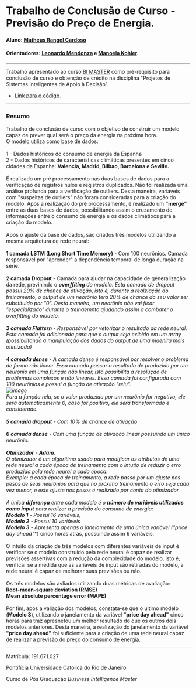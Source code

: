 # Trabalho de Conclusão de Curso - Previsão do Preço de Energia.

#### Aluno: [Matheus Rangel Cardoso](https://github.com/MatheusRangelCardoso)
#### Orientadores: [Leonardo Mendonza](https://github.com/leofome8) e [Manoela Kohler](https://github.com/manoelakohler).

---

Trabalho apresentado ao curso [BI MASTER](https://ica.puc-rio.ai/bi-master) como pré-requisito para conclusão de curso e obtenção de crédito na disciplina "Projetos de Sistemas Inteligentes de Apoio à Decisão".

- [Link para o código](https://github.com/MatheusRangelCardoso/tcc-bi-master-2019.1).


---

### Resumo

Trabalho de conclusão de curso com o objetivo de construir um modelo capaz de prever qual será o preço da energia na próxima hora.
<br>
O modelo utiliza como base de dados:
<br>
<br>
1 - Dados históricos do consumo de energia da Espanha
<br>
2 - Dados históricos de características climáticas presentes em cinco cidades da Espanha: **Valencia, Madrid, Bilbao, Barcelona e Seville.**
<br>
<br>
É realizado um pré processamento nas duas bases de dados para a verificação de registros nulos e registros duplicados. Não foi realizada uma análise profunda para a verificação de outliers. Desta maneira, variáveis com "suspeitas de outliers" não foram consideradas para a criação do modelo. Após a realização do pré processamento, é realizado um **"merge"** entre as duas bases de dados, possibilitando assim o cruzamento de informações entre o consumo de energia e os dados climátiocs para a criação do modelo.
<br>
<br>
Após o ajuste da base de dados, são criados três modelos utilizando a mesma arquitetura de rede neural:
<br>
<br>
**1 camada LSTM (Long Short Time Memory)** -  Com 100 neurônios. Camada responsável por "aprender" a dependência temporal de longa duração na série.
<br>
<br>
**2 camada Dropout** - Camada para ajudar na capacidade de generalização da rede, previnindo o ***overffiting** do modelo. Esta camada de dropout possui 20% de chance de ativação, isto é, durante a realziação do treinamento, o output de um neorônio terá 20% de chance do seu valor ser substituido por "0". Desta maneira, um neorônio não vai ficar "especializado" durante o treinaemnto ajudando assim a combater o overfitting do modelo.
<br>
<br>
**3 camada Flattern** - Responsável por vetorizar o resultado da rede neural. Esta camada foi adicionada para que o output seja exibido em um array (possibilitando a manipulação dos dados do output de uma maenira mais otimizada)
<br>
<br>
**4 camada dense** - A camada dense é responsável por resolver o problema de forma não linear. Essa camada passar o resultado de produzido por um neurônio em uma função não linear, isto possibilita a resolução de problemas complexos e não lineares. Essa camada foi configurada com 100 neurônios e possui a função de ativação "relu".
<br>
![image](https://user-images.githubusercontent.com/39468750/115156371-46303f80-a05a-11eb-8f5e-e39c00ec2c72.png)
<br>
Para a função relu, se o valor produzido por um neurônio for negativo, ele será automaticamente 0, caso for positivo, ele será transformado e considerado.
<br>
<br>
**5 camada dropout** - Com 10% de chance de ativação
<br>
<br>
**6 camada dense** - Com uma função de ativação linear possuindo um único neurônio.
<br>
<br>
**Otimizador** - **Adam**.
<br>
O otimizador é um algorítimo usado para modificar os atributos de uma rede neural a cada época de treinamento com o intutio de reduzir o erro produzido pela rede neural a cada época. 
<br>
*Exemplo: a cada época de treinamento, a rede passa por um ajuste nos pesos de seus neurônios para que no próximo treinamento o erro seja cada vez menor, e este ajuste nos pesos é realizado por conta do otimizador.*
<br>
<br>
A única **diferença** entre cada modelo é o **número de variáveis utilizadas como input** para realizar a previsão do consumo de energia:
<br>
**Modelo 1** - Possui 16 variáveis, 
<br>
**Modelo 2** - Possui 10 variáveis 
<br>
**Modelo 3** - Apresenta apenas o janelamento de uma única variável (**"price day ahead"**) cinco horas atrás, possuindo assim 6 variáveis.
<br>
<br>
O intuito da criação de três modelos com diferentes variáveis de input é verificar se o modelo construído pela rede neural é capaz de realizar previsões assertivas com a redução da complexidade do modelo, isto é, verificar se a medida que as variáveis de input são retiradas do modelo, a rede neural é capaz de melhorar suas previsões ou não.
<br>
<br>
Os três modelos são avliados utilizando duas métricas de avaliação:
<br>
**Root-mean-square deviation (RMSE)**
<br>
**Mean absolute percentage error (MAPE)**
<br>
<br>
Por fim, após a valiação dos modelos, constata-se que o último modelo (**Modelo 3**), utilizando o janelamento da variável **"price day ahead"** cinco horas para traz apresnetou um melhor resultado do que os outros dois modelos anteriores. Desta maneira, a realização do janelamento da variável **"price day ahead"** foi suficiente para a criação de uma rede neural capaz de realizar a previsão do preço do consumo de energia.

---

Matrícula: 191.671.027

Pontifícia Universidade Católica do Rio de Janeiro

Curso de Pós Graduação *Business Intelligence Master*
